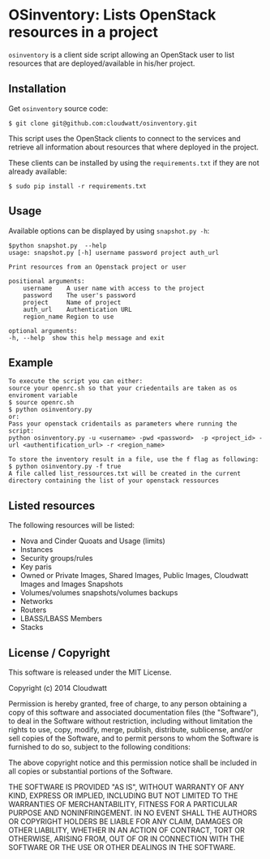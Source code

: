 OSinventory: Lists OpenStack resources in a project
============================================

`osinventory` is a client side script allowing an OpenStack user to list resources that are deployed/available in his/her project.

Installation
------------

Get `osinventory` source code:

    $ git clone git@github.com:cloudwatt/osinventory.git

This script uses the OpenStack clients to connect to the services and retrieve all information about resources that where deployed in the project.

These clients can be installed by using the `requirements.txt` if they are not already available:

    $ sudo pip install -r requirements.txt


Usage
-----

Available options can be displayed by using `snapshot.py -h`:

    $python snapshot.py  --help
    usage: snapshot.py [-h] username password project auth_url

    Print resources from an Openstack project or user

    positional arguments:
        username    A user name with access to the project
        password    The user's password
        project     Name of project
        auth_url    Authentication URL
        region_name Region to use

    optional arguments:
    -h, --help  show this help message and exit
    
Example
-------
    To execute the script you can either:
    source your openrc.sh so that your criedentails are taken as os enviroment variable 
    $ source openrc.sh
    $ python osinventory.py
    or:
    Pass your openstack cridentails as parameters where running the script:
    python osinventory.py -u <username> -pwd <password>  -p <project_id> -url <authentification_url> -r <region_name>

    To store the inventory result in a file, use the f flag as following:
    $ python osinventory.py -f true
    A file called list_ressources.txt will be created in the current directory containing the list of your openstack ressources

Listed resources
-------

The following resources will be listed:

* Nova and Cinder Quoats and Usage (limits)
* Instances
* Security groups/rules
* Key paris
* Owned or Private Images, Shared Images, Public Images, Cloudwatt Images and Images Snapshots
* Volumes/volumes snapshots/volumes backups
* Networks
* Routers
* LBASS/LBASS Members
* Stacks


License / Copyright
-------------------

This software is released under the MIT License.

Copyright (c) 2014 Cloudwatt

Permission is hereby granted, free of charge, to any person obtaining a copy
of this software and associated documentation files (the "Software"), to deal
in the Software without restriction, including without limitation the rights
to use, copy, modify, merge, publish, distribute, sublicense, and/or sell
copies of the Software, and to permit persons to whom the Software is
furnished to do so, subject to the following conditions:

The above copyright notice and this permission notice shall be included in all
copies or substantial portions of the Software.

THE SOFTWARE IS PROVIDED "AS IS", WITHOUT WARRANTY OF ANY KIND, EXPRESS OR
IMPLIED, INCLUDING BUT NOT LIMITED TO THE WARRANTIES OF MERCHANTABILITY,
FITNESS FOR A PARTICULAR PURPOSE AND NONINFRINGEMENT. IN NO EVENT SHALL THE
AUTHORS OR COPYRIGHT HOLDERS BE LIABLE FOR ANY CLAIM, DAMAGES OR OTHER
LIABILITY, WHETHER IN AN ACTION OF CONTRACT, TORT OR OTHERWISE, ARISING FROM,
OUT OF OR IN CONNECTION WITH THE SOFTWARE OR THE USE OR OTHER DEALINGS IN THE
SOFTWARE.

